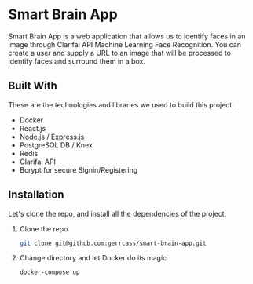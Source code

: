 # Smart Brain App
Smart Brain App is a web application that allows us to identify faces in an image through Clarifai API Machine Learning Face Recognition. You can create a user and supply a URL to an image that will be processed to identify faces and surround them in a box.

## Built With
These are the technologies and libraries we used to build this project.

- Docker
- React.js
- Node.js / Express.js 
- PostgreSQL DB / Knex
- Redis
- Clarifai API
- Bcrypt for secure Signin/Registering

## Installation
Let's clone the repo, and install all the dependencies of the project.

1. Clone the repo
   ```sh
   git clone git@github.com:gerrcass/smart-brain-app.git
   ```
2. Change directory and let Docker do its magic
   ```sh
   docker-compose up
   ```
